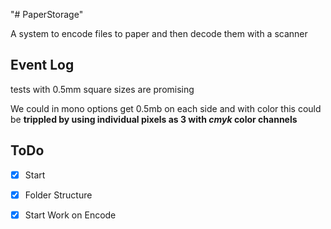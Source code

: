 "# PaperStorage"

A system to encode files to paper and then decode them with a scanner

## Event Log

tests with 0.5mm square sizes are promising

We could in mono options get 0.5mb on each side and with color this could be **trippled by using individual pixels as 3 with _cmyk_ color channels**


## ToDo

-[x] Start
-[x] Folder Structure
-[x] Start Work on Encode
 
